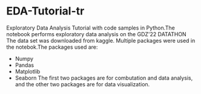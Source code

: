 # EDA-Tutorial-tr
Exploratory Data Analysis Tutorial with code samples in Python.The notebook performs exploratory data analysis on the GDZ'22 DATATHON The data set was downloaded from kaggle.
Multiple packages were used in the notebok.The packages used are:
* Numpy
* Pandas
* Matplotlib
* Seaborn
The first two packages are for combutation and data analysis, and the other two packages are for data visualization.
